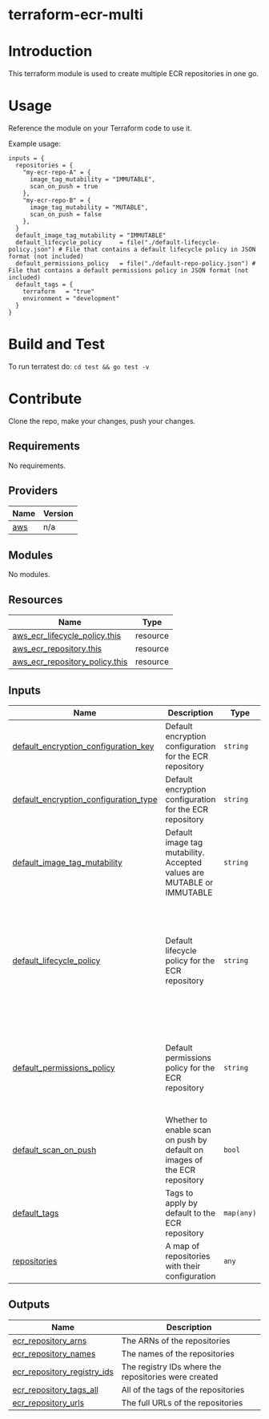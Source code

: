 # terraform-ecr-multi

# Introduction
This terraform module is used to create multiple ECR repositories in one go.

# Usage
Reference the module on your Terraform code to use it.

Example usage:
```
inputs = {
  repositories = {
    "my-ecr-repo-A" = {
      image_tag_mutability = "IMMUTABLE",
      scan_on_push = true
    },
    "my-ecr-repo-B" = {
      image_tag_mutability = "MUTABLE",
      scan_on_push = false
    },
  }
  default_image_tag_mutability = "IMMUTABLE"
  default_lifecycle_policy     = file("./default-lifecycle-policy.json") # File that contains a default lifecycle policy in JSON format (not included)
  default_permissions_policy   = file("./default-repo-policy.json") # File that contains a default permissions policy in JSON format (not included)
  default_tags = {
    terraform   = "true"
    environment = "development"
  }
}
```

# Build and Test
To run terratest do: `cd test && go test -v`

# Contribute
Clone the repo, make your changes, push your changes.

<!-- BEGIN_TF_DOCS -->
## Requirements

No requirements.

## Providers

| Name | Version |
|------|---------|
| <a name="provider_aws"></a> [aws](#provider\_aws) | n/a |

## Modules

No modules.

## Resources

| Name | Type |
|------|------|
| [aws_ecr_lifecycle_policy.this](https://registry.terraform.io/providers/hashicorp/aws/latest/docs/resources/ecr_lifecycle_policy) | resource |
| [aws_ecr_repository.this](https://registry.terraform.io/providers/hashicorp/aws/latest/docs/resources/ecr_repository) | resource |
| [aws_ecr_repository_policy.this](https://registry.terraform.io/providers/hashicorp/aws/latest/docs/resources/ecr_repository_policy) | resource |

## Inputs

| Name | Description | Type | Default | Required |
|------|-------------|------|---------|:--------:|
| <a name="input_default_encryption_configuration_key"></a> [default\_encryption\_configuration\_key](#input\_default\_encryption\_configuration\_key) | Default encryption configuration for the ECR repository | `string` | `""` | no |
| <a name="input_default_encryption_configuration_type"></a> [default\_encryption\_configuration\_type](#input\_default\_encryption\_configuration\_type) | Default encryption configuration for the ECR repository | `string` | `"AES256"` | no |
| <a name="input_default_image_tag_mutability"></a> [default\_image\_tag\_mutability](#input\_default\_image\_tag\_mutability) | Default image tag mutability. Accepted values are MUTABLE or IMMUTABLE | `string` | `"IMMUTABLE"` | no |
| <a name="input_default_lifecycle_policy"></a> [default\_lifecycle\_policy](#input\_default\_lifecycle\_policy) | Default lifecycle policy for the ECR repository | `string` | `"{\n  \"rules\" : [\n    {\n      \"rulePriority\" : 1,\n      \"description\" : \"Keep last 30 images\",\n      \"selection\" : {\n        \"tagStatus\" : \"any\",\n        \"countType\" : \"imageCountMoreThan\",\n        \"countNumber\" : 30\n      },\n      \"action\" : {\n        \"type\" : \"expire\"\n      }\n    }\n  ]\n}\n"` | no |
| <a name="input_default_permissions_policy"></a> [default\_permissions\_policy](#input\_default\_permissions\_policy) | Default permissions policy for the ECR repository | `string` | `"{\n  \"Version\" : \"2008-10-17\",\n  \"Statement\" : [\n    {\n      \"Sid\" : \"\",\n      \"Effect\" : \"Allow\",\n      \"Action\" : \"ecr:PutImage\",\n      \"Principal\" : {\n        \"AWS\" : \"*\"\n      }\n    }\n  ]\n}\n"` | no |
| <a name="input_default_scan_on_push"></a> [default\_scan\_on\_push](#input\_default\_scan\_on\_push) | Whether to enable scan on push by default on images of the ECR repository | `bool` | `true` | no |
| <a name="input_default_tags"></a> [default\_tags](#input\_default\_tags) | Tags to apply by default to the ECR repository | `map(any)` | `null` | no |
| <a name="input_repositories"></a> [repositories](#input\_repositories) | A map of repositories with their configuration | `any` | n/a | yes |

## Outputs

| Name | Description |
|------|-------------|
| <a name="output_ecr_repository_arns"></a> [ecr\_repository\_arns](#output\_ecr\_repository\_arns) | The ARNs of the repositories |
| <a name="output_ecr_repository_names"></a> [ecr\_repository\_names](#output\_ecr\_repository\_names) | The names of the repositories |
| <a name="output_ecr_repository_registry_ids"></a> [ecr\_repository\_registry\_ids](#output\_ecr\_repository\_registry\_ids) | The registry IDs where the repositories were created |
| <a name="output_ecr_repository_tags_all"></a> [ecr\_repository\_tags\_all](#output\_ecr\_repository\_tags\_all) | All of the tags of the repositories |
| <a name="output_ecr_repository_urls"></a> [ecr\_repository\_urls](#output\_ecr\_repository\_urls) | The full URLs of the repositories |
<!-- END_TF_DOCS -->
